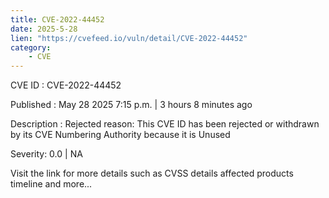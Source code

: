 ```yaml
---
title: CVE-2022-44452
date: 2025-5-28
lien: "https://cvefeed.io/vuln/detail/CVE-2022-44452"
category:
    - CVE
---
```


CVE ID : CVE-2022-44452

Published :  May 28
2025
7:15 p.m. | 3 hours
8 minutes ago

Description : Rejected reason: This CVE ID has been rejected or withdrawn by its CVE Numbering Authority because it is Unused

Severity: 0.0 | NA

Visit the link for more details
such as CVSS details
affected products
timeline
and more...
